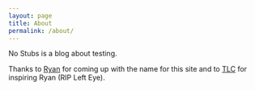 ```yaml
---
layout: page
title: About
permalink: /about/
---
```


No Stubs is a blog about testing.

Thanks to [Ryan](https://www.github.com/ryanbahniuk/) for coming up with the name for this site and to [TLC](https://www.youtube.com/watch?v=FrLequ6dUdM) for inspiring Ryan (RIP Left Eye).